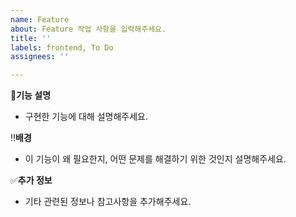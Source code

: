 ```yaml
---
name: Feature
about: Feature 작업 사항을 입력해주세요.
title: ''
labels: frontend, To Do
assignees: ''

---
```


📝**기능 설명**
- 구현한 기능에 대해 설명해주세요.

‼️**배경**
- 이 기능이 왜 필요한지, 어떤 문제를 해결하기 위한 것인지 설명해주세요.

✅**추가 정보**
- 기타 관련된 정보나 참고사항을 추가해주세요.
